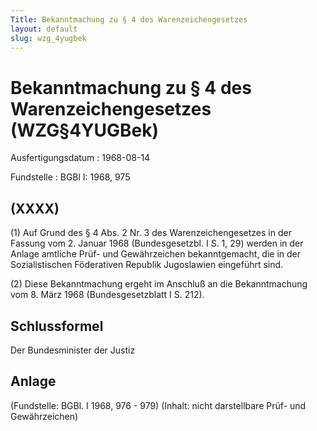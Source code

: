 ```yaml
---
Title: Bekanntmachung zu § 4 des Warenzeichengesetzes
layout: default
slug: wzg_4yugbek
---
```


# Bekanntmachung zu § 4 des Warenzeichengesetzes (WZG§4YUGBek)

Ausfertigungsdatum
:   1968-08-14

Fundstelle
:   BGBl I: 1968, 975



## (XXXX)

(1) Auf Grund des § 4 Abs. 2 Nr. 3 des Warenzeichengesetzes in der
Fassung vom 2. Januar 1968 (Bundesgesetzbl. I S. 1, 29) werden in der
Anlage amtliche Prüf- und Gewährzeichen bekanntgemacht, die in der
Sozialistischen Föderativen Republik Jugoslawien eingeführt sind.

(2) Diese Bekanntmachung ergeht im Anschluß an die Bekanntmachung vom
8\. März 1968 (Bundesgesetzblatt I S. 212).


## Schlussformel

Der Bundesminister der Justiz


## Anlage

(Fundstelle: BGBl. I 1968, 976 - 979)
(Inhalt: nicht darstellbare Prüf- und Gewährzeichen)


